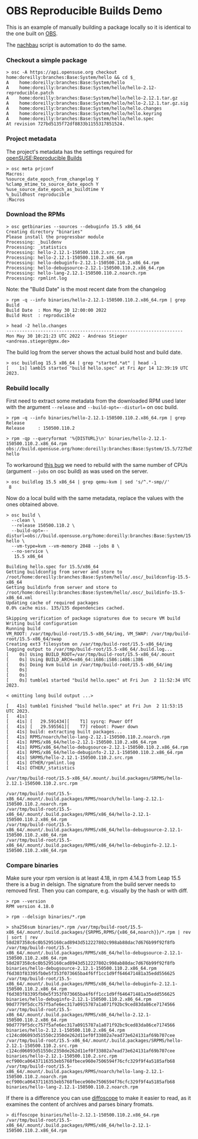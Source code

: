 # OBS Reproducible Builds Demo

This is an example of manually building a package locally so it is identical to the one built on [OBS](https://openbuildservice.org/).

The [nachbau](https://github.com/bmwiedemann/reproducibleopensuse/blob/master/nachbau) script is automation to do the same.

### Checkout a simple package

```
> osc -A https://api.opensuse.org checkout home:doreilly:branches:Base:System/hello && cd $_
A    home:doreilly:branches:Base:System/hello
A    home:doreilly:branches:Base:System/hello/hello-2.12-reproducible.patch
A    home:doreilly:branches:Base:System/hello/hello-2.12.1.tar.gz
A    home:doreilly:branches:Base:System/hello/hello-2.12.1.tar.gz.sig
A    home:doreilly:branches:Base:System/hello/hello.changes
A    home:doreilly:branches:Base:System/hello/hello.keyring
A    home:doreilly:branches:Base:System/hello/hello.spec
At revision 727bd5135f72df8833b1155317851524.
```


### Project metadata
The project's metadata has the settings required for [openSUSE:Reproducible Builds](https://en.opensuse.org/openSUSE:Reproducible_Builds#With_OBS)
```
> osc meta prjconf
Macros:
%source_date_epoch_from_changelog Y
%clamp_mtime_to_source_date_epoch Y
%use_source_date_epoch_as_buildtime Y
%_buildhost reproducible
:Macros
```

### Download the RPMs
```
> osc getbinaries --sources --debuginfo 15.5 x86_64
Creating directory "binaries"
Please install the progressbar module
Processing: _buildenv
Processing: _statistics
Processing: hello-2.12.1-150500.110.2.src.rpm
Processing: hello-2.12.1-150500.110.2.x86_64.rpm
Processing: hello-debuginfo-2.12.1-150500.110.2.x86_64.rpm
Processing: hello-debugsource-2.12.1-150500.110.2.x86_64.rpm
Processing: hello-lang-2.12.1-150500.110.2.noarch.rpm
Processing: rpmlint.log
```

Note: the "Build Date" is the most recent date from the changelog
```
> rpm -q --info binaries/hello-2.12.1-150500.110.2.x86_64.rpm | grep Build
Build Date  : Mon May 30 12:00:00 2022
Build Host  : reproducible

> head -2 hello.changes
-------------------------------------------------------------------
Mon May 30 10:21:23 UTC 2022 - Andreas Stieger <andreas.stieger@gmx.de>
```

The build log from the server shows the actual build host and build date.
```
> osc buildlog 15.5 x86_64 | grep "started.*at" | head -1
[    1s] lamb15 started "build hello.spec" at Fri Apr 14 12:39:19 UTC 2023.
```

### Rebuild locally
First need to extract some metadata from the downloaded RPM used later with the argument `--release` and `--build-opt=--disturl=` on osc build.
```
> rpm -q --info binaries/hello-2.12.1-150500.110.2.x86_64.rpm | grep Release
Release     : 150500.110.2

> rpm -qp --queryformat '%{DISTURL}\n' binaries/hello-2.12.1-150500.110.2.x86_64.rpm
obs://build.opensuse.org/home:doreilly:branches:Base:System/15.5/727bd5135f72df8833b1155317851524-hello
```

To workaround [this bug](https://github.com/rpm-software-management/rpm/issues/2343) we need to rebuild with the same number of CPUs (argument `--jobs` on osc build) as was used on the server.
```
> osc buildlog 15.5 x86_64 | grep qemu-kvm | sed 's/^.*-smp//'
 8
```

Now do a local build with the same metadata, replace the values with the ones obtained above.
```
> osc build \
  --clean \
  --release 150500.110.2 \
  --build-opt=--disturl=obs://build.opensuse.org/home:doreilly:branches:Base:System/15.5/727bd5135f72df8833b1155317851524-hello \
  --vm-type=kvm --vm-memory 2048 --jobs 8 \
  --no-service \
   15.5 x86_64

Building hello.spec for 15.5/x86_64
Getting buildconfig from server and store to /root/home:doreilly:branches:Base:System/hello/.osc/_buildconfig-15.5-x86_64
Getting buildinfo from server and store to /root/home:doreilly:branches:Base:System/hello/.osc/_buildinfo-15.5-x86_64.xml
Updating cache of required packages
0.0% cache miss. 135/135 dependencies cached.

Skipping verification of package signatures due to secure VM build
Writing build configuration
Running build
VM_ROOT: /var/tmp/build-root/15.5-x86_64/img, VM_SWAP: /var/tmp/build-root/15.5-x86_64/swap
Creating ext3 filesystem on /var/tmp/build-root/15.5-x86_64/img
logging output to /var/tmp/build-root/15.5-x86_64/.build.log...
[    0s] Using BUILD_ROOT=/var/tmp/build-root/15.5-x86_64/.mount
[    0s] Using BUILD_ARCH=x86_64:i686:i586:i486:i386
[    0s] Doing kvm build in /var/tmp/build-root/15.5-x86_64/img
[    0s] 
[    0s] 
[    0s] tumble1 started "build hello.spec" at Fri Jun  2 11:52:34 UTC 2023.

< omitting long build output ...>

[   41s] tumble1 finished "build hello.spec" at Fri Jun  2 11:53:15 UTC 2023.
[   41s] 
[   41s] [   29.591434][    T1] sysrq: Power Off
[   41s] [   29.595561][    T7] reboot: Power down
[   41s] build: extracting built packages...
[   41s] RPMS/noarch/hello-lang-2.12.1-150500.110.2.noarch.rpm
[   41s] RPMS/x86_64/hello-2.12.1-150500.110.2.x86_64.rpm
[   41s] RPMS/x86_64/hello-debugsource-2.12.1-150500.110.2.x86_64.rpm
[   41s] RPMS/x86_64/hello-debuginfo-2.12.1-150500.110.2.x86_64.rpm
[   41s] SRPMS/hello-2.12.1-150500.110.2.src.rpm
[   41s] OTHER/rpmlint.log
[   41s] OTHER/_statistics

/var/tmp/build-root/15.5-x86_64/.mount/.build.packages/SRPMS/hello-2.12.1-150500.110.2.src.rpm

/var/tmp/build-root/15.5-x86_64/.mount/.build.packages/RPMS/noarch/hello-lang-2.12.1-150500.110.2.noarch.rpm
/var/tmp/build-root/15.5-x86_64/.mount/.build.packages/RPMS/x86_64/hello-2.12.1-150500.110.2.x86_64.rpm
/var/tmp/build-root/15.5-x86_64/.mount/.build.packages/RPMS/x86_64/hello-debugsource-2.12.1-150500.110.2.x86_64.rpm
/var/tmp/build-root/15.5-x86_64/.mount/.build.packages/RPMS/x86_64/hello-debuginfo-2.12.1-150500.110.2.x86_64.rpm

```

### Compare binaries
Make sure your rpm version is at least 4.18, in rpm 4.14.3 from Leap 15.5 there is a bug in delsign.
The signature from the build server needs to removed first. Then you can compare, e.g. visually by the hash or with diff.
```
> rpm --version
RPM version 4.18.0

> rpm --delsign binaries/*.rpm

> sha256sum binaries/*.rpm /var/tmp/build-root/15.5-x86_64/.mount/.build.packages/{SRPMS,RPMS/{x86_64,noarch}}/*.rpm | rev | sort | rev
58d287358c6c0b5295160cad8943d512227802c998ab88dac7d676b99f92f8fb  /var/tmp/build-root/15.5-x86_64/.mount/.build.packages/RPMS/x86_64/hello-debugsource-2.12.1-150500.110.2.x86_64.rpm
58d287358c6c0b5295160cad8943d512227802c998ab88dac7d676b99f92f8fb  binaries/hello-debugsource-2.12.1-150500.110.2.x86_64.rpm
f6d303f83395fb0e5f353f073665ba4f6ff1cc1d9ff646471481a35edd556625  /var/tmp/build-root/15.5-x86_64/.mount/.build.packages/RPMS/x86_64/hello-debuginfo-2.12.1-150500.110.2.x86_64.rpm
f6d303f83395fb0e5f353f073665ba4f6ff1cc1d9ff646471481a35edd556625  binaries/hello-debuginfo-2.12.1-150500.110.2.x86_64.rpm
90d7779f5dcc757f5afe6ec317a0915787a1a071f92bc9ced83da86ce7174566  /var/tmp/build-root/15.5-x86_64/.mount/.build.packages/RPMS/x86_64/hello-2.12.1-150500.110.2.x86_64.rpm
90d7779f5dcc757f5afe6ec317a0915787a1a071f92bc9ced83da86ce7174566  binaries/hello-2.12.1-150500.110.2.x86_64.rpm
c124cd06093d51550c2350de262d11ef0f33802a7ead73e624131af69b707cee  /var/tmp/build-root/15.5-x86_64/.mount/.build.packages/SRPMS/hello-2.12.1-150500.110.2.src.rpm
c124cd06093d51550c2350de262d11ef0f33802a7ead73e624131af69b707cee  binaries/hello-2.12.1-150500.110.2.src.rpm
ecf900ca06437116353eb5768fbece960e7506594f76cfc329f9f4a5185afb68  /var/tmp/build-root/15.5-x86_64/.mount/.build.packages/RPMS/noarch/hello-lang-2.12.1-150500.110.2.noarch.rpm
ecf900ca06437116353eb5768fbece960e7506594f76cfc329f9f4a5185afb68  binaries/hello-lang-2.12.1-150500.110.2.noarch.rpm

```

If there is a difference you can use [diffoscope](https://diffoscope.org) to make it easier to read, as it examines the content of archives and parses binary fromats.
```
> diffoscope binaries/hello-2.12.1-150500.110.2.x86_64.rpm /var/tmp/build-root/15.5-x86_64/.mount/.build.packages/RPMS/x86_64/hello-2.12.1-150500.110.2.x86_64.rpm

```

